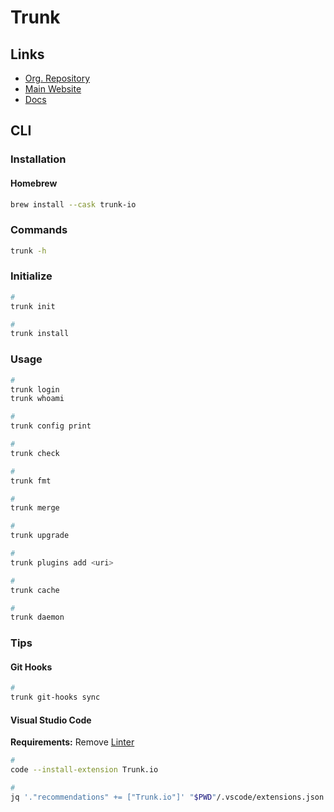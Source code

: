 # Trunk

## Links

- [Org. Repository](https://github.com/trunk-io)
- [Main Website](https://trunk.io/)
- [Docs](https://docs.trunk.io/docs)

## CLI

### Installation

#### Homebrew

```sh
brew install --cask trunk-io
```

### Commands

```sh
trunk -h
```

### Initialize

```sh
#
trunk init

#
trunk install
```

### Usage

```sh
#
trunk login
trunk whoami

#
trunk config print

#
trunk check

#
trunk fmt

#
trunk merge

#
trunk upgrade

#
trunk plugins add <uri>

#
trunk cache

#
trunk daemon
```

### Tips

#### Git Hooks

```sh
#
trunk git-hooks sync
```

#### Visual Studio Code

**Requirements:** Remove [Linter](/linter.md)

```sh
#
code --install-extension Trunk.io

#
jq '."recommendations" += ["Trunk.io"]' "$PWD"/.vscode/extensions.json | sponge "$PWD"/.vscode/extensions.json
```
